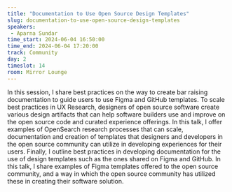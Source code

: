 ```yaml
---
title: "Documentation to Use Open Source Design Templates"
slug: documentation-to-use-open-source-design-templates
speakers:
 - Aparna Sundar
time_start: 2024-06-04 16:50:00
time_end: 2024-06-04 17:20:00
track: Community
day: 2
timeslot: 14
room: Mirror Lounge
---
```



In this session, I share best practices on the way to create bar raising documentation to guide users to use Figma and GitHub templates. To scale best practices in UX Research, designers of open source software create various design artifacts that can help software builders use and improve on the open source code and curated experience offerings. In this talk, I offer examples of OpenSearch research processes that can scale, documentation and creation of templates that designers and developers in the open source community can utilize in developing experiences for their users. Finally, I outline best practices in developing documentation for the use of design templates such as the ones shared on Figma and GitHub. In this talk, I share examples of Figma templates offered to the open source community, and a way in which the open source community has utilized these in creating their software solution.